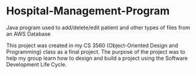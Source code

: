 # Hospital-Management-Program
Java program used to add/delete/edit patient and other types of files from an AWS Database

This project was created in my CS 3560 (Object-Oriented Design and Programming) class as a final project. The purpose of the project was to help my group learn how to design and build a project using the Software Development Life Cycle.
